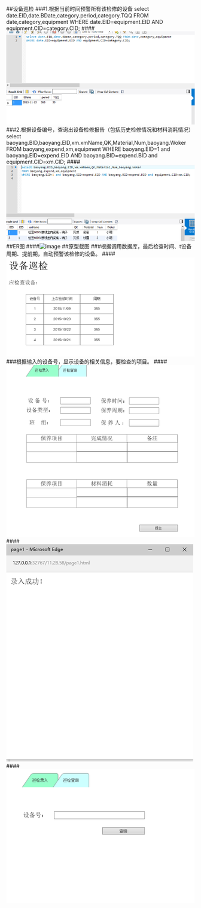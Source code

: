 ##设备巡检
###1.根据当前时间预警所有该检修的设备
select date.EID,date.BDate,category.period,category.TQQ FROM date,category,equipment 
WHERE date.EID=equipment.EID AND equipment.CID=category.CID;
####![image](https://github.com/Anneheng/MIS/blob/master/a1.PNG)
###2.根据设备编号，查询出设备检修报告（包括历史检修情况和材料消耗情况）
select baoyang.BID,baoyang.EID,xm.xmName,QK,Material,Num,baoyang.Woker 
FROM baoyang,expend,xm,equipment 
WHERE baoyang.EID=1 and baoyang.EID=expend.EID AND baoyang.BID=expend.BID and equipment.CID=xm.CID;
####![image](https://github.com/Anneheng/MIS/blob/master/a2.PNG)
##ER图
####![image](https://github.com/Anneheng/MIS/blob/master/ER图.PNG)
##原型截图
###根据调用数据库，最后检查时间、t设备周期、提前期，自动预警该检修的设备。
####![image](https://github.com/Anneheng/MIS/blob/master/1.PNG)
###根据输入的设备号，显示设备的相关信息，要检查的项目。
####![image](https://github.com/Anneheng/MIS/blob/master/2.PNG)
####![image](https://github.com/Anneheng/MIS/blob/master/3.PNG)
####![image](https://github.com/Anneheng/MIS/blob/master/4.PNG)
